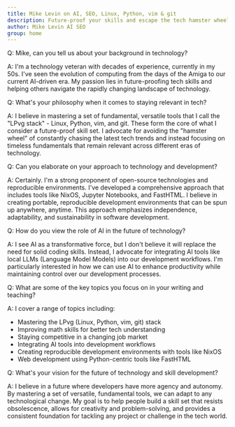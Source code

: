 ```yaml
---
title: Mike Levin on AI, SEO, Linux, Python, vim & git
description: Future-proof your skills and escape the tech hamster wheel with Linux, Python, vim & git (LPvg) including NixOS, Jupyter, FastHTML and an AI stack to resist obsolescence.
author: Mike Levin AI SEO
group: home
---
```


Q: Mike, can you tell us about your background in technology?

A: I'm a technology veteran with decades of experience, currently in my 50s. I've seen the evolution of computing from the days of the Amiga to our current AI-driven era. My passion lies in future-proofing tech skills and helping others navigate the rapidly changing landscape of technology.

Q: What's your philosophy when it comes to staying relevant in tech?

A: I believe in mastering a set of fundamental, versatile tools that I call the "LPvg stack" - Linux, Python, vim, and git. These form the core of what I consider a future-proof skill set. I advocate for avoiding the "hamster wheel" of constantly chasing the latest tech trends and instead focusing on timeless fundamentals that remain relevant across different eras of technology.

Q: Can you elaborate on your approach to technology and development?

A: Certainly. I'm a strong proponent of open-source technologies and reproducible environments. I've developed a comprehensive approach that includes tools like NixOS, Jupyter Notebooks, and FastHTML. I believe in creating portable, reproducible development environments that can be spun up anywhere, anytime. This approach emphasizes independence, adaptability, and sustainability in software development.

Q: How do you view the role of AI in the future of technology?

A: I see AI as a transformative force, but I don't believe it will replace the need for solid coding skills. Instead, I advocate for integrating AI tools like local LLMs (Language Model Models) into our development workflows. I'm particularly interested in how we can use AI to enhance productivity while maintaining control over our development processes.

Q: What are some of the key topics you focus on in your writing and teaching?

A: I cover a range of topics including:

- Mastering the LPvg (Linux, Python, vim, git) stack
- Improving math skills for better tech understanding
- Staying competitive in a changing job market
- Integrating AI tools into development workflows
- Creating reproducible development environments with tools like NixOS
- Web development using Python-centric tools like FastHTML

Q: What's your vision for the future of technology and skill development?

A: I believe in a future where developers have more agency and autonomy. By mastering a set of versatile, fundamental tools, we can adapt to any technological change. My goal is to help people build a skill set that resists obsolescence, allows for creativity and problem-solving, and provides a consistent foundation for tackling any project or challenge in the tech world.

